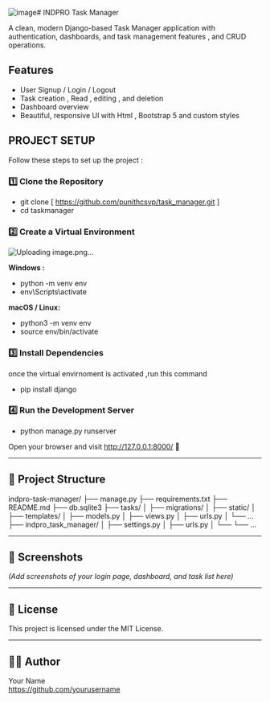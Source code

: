 ![image](https://github.com/user-attachments/assets/16f8bd94-bcca-4a96-98bd-c0e898cbea49)# INDPRO Task Manager

A clean, modern Django-based Task Manager application with authentication, dashboards, and task management features , and CRUD operations.

##  Features

- User Signup / Login / Logout
- Task creation , Read , editing , and deletion
- Dashboard overview
- Beautiful, responsive UI with Html , Bootstrap 5 and custom styles

##  PROJECT SETUP

Follow these steps to set up the project :

### 1️⃣ Clone the Repository

 - git clone [ https://github.com/punithcsvp/task_manager.git ]
 - cd taskmanager

### 2️⃣ Create a Virtual Environment
![Uploading image.png…]()


**Windows :**

- python -m venv env
- env\Scripts\activate

**macOS / Linux:**

- python3 -m venv env
- source env/bin/activate

### 3️⃣ Install Dependencies

once the virtual envirnoment is activated ,run this command
- pip install django

###  4️⃣ Run the Development Server

- python manage.py runserver

Open your browser and visit http://127.0.0.1:8000/ 🎉

---

## 📂 Project Structure

indpro-task-manager/
├── manage.py
├── requirements.txt
├── README.md
├── db.sqlite3
├── tasks/
│   ├── migrations/
│   ├── static/
│   ├── templates/
│   ├── models.py
│   ├── views.py
│   ├── urls.py
│   └── ...
├── indpro_task_manager/
│   ├── settings.py
│   ├── urls.py
│   └── 
└── ...

---


## 📸 Screenshots

*(Add screenshots of your login page, dashboard, and task list here)*

---

## 📃 License

This project is licensed under the MIT License.

---

## 👩‍💻 Author

Your Name  
https://github.com/yourusername

